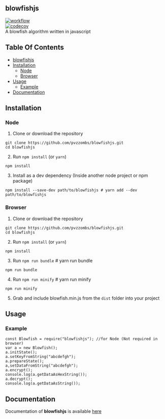 ## blowfishjs
[![workflow](https://github.com/pvzzombs/blowfishjs/actions/workflows/node.js.yml/badge.svg)](https://github.com/pvzzombs/blowfishjs/actions)  
[![codecov](https://codecov.io/gh/pvzzombs/blowfishjs/graph/badge.svg?token=ls54UCvAE0)](https://codecov.io/gh/pvzzombs/blowfishjs)  
A blowfish algorithm written in javascript

<!-- omit in toc -->
## Table Of Contents
- [blowfishjs](#blowfishjs)
- [Installation](#installation)
  - [Node](#node)
  - [Browser](#browser)
- [Usage](#usage)
  - [Example](#example)
- [Documentation](#documentation)

## Installation
### Node
1. Clone or download the repository
```
git clone https://github.com/pvzzombs/blowfishjs.git
cd blowfishjs
```
2. Run `npm install` (or `yarn`)
```
npm install
```
3. Install as a dev dependency (Inside another node project or npm package)  
```
npm install --save-dev path/to/blowfishjs # yarn add --dev path/to/blowfishjs
```
### Browser
1. Clone or download the repository
```
git clone https://github.com/pvzzombs/blowfishjs.git
cd blowfishjs
```
2. Run `npm install` (or `yarn`)
```
npm install
```
3. Run `npm run bundle` # yarn run bundle
```
npm run bundle
```
4. Run `npm run minify` # yarn run minify
```
npm run minify
```
5. Grab and include blowfish.min.js from the `dist` folder into your project

## Usage
### Example
```
const Blowfish = require("blowfishjs"); //for Node (Not required in browser)
var a = new Blowfish();
a.initState();
a.setKeyFromString("abcdefgh");
a.prepareState();
a,setDataFromString("abcdefgh");
a.encrypt();
console.log(a.getDataAsHexString());
a.decrypt();
console.log(a.getDataAsString());
```

## Documentation
Documentation of **blowfishjs** is available [here](DOCS.md)

